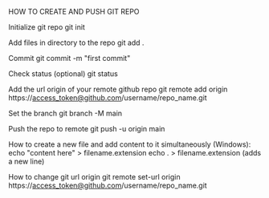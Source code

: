 HOW TO CREATE AND PUSH GIT REPO

Initialize git repo
    git init

Add files in directory to the repo
    git add .

Commit
    git commit -m "first commit"

Check status (optional)
    git status

Add the url origin of your remote github repo
    git remote add origin https://access_token@github.com/username/repo_name.git

Set the branch
    git branch -M main

Push the repo to remote
    git push -u origin main

How to create a new file and add content to it simultaneously (Windows):
    echo "content here" > filename.extension
    echo . > filename.extension (adds a new line)

How to change git url origin
    git remote set-url origin https://access_token@github.com/username/repo_name.git